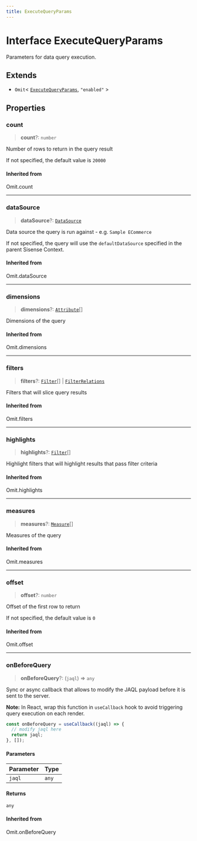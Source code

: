 ```yaml
---
title: ExecuteQueryParams
---
```


# Interface ExecuteQueryParams

Parameters for data query execution.

## Extends

- `Omit`\< [`ExecuteQueryParams`](../../sdk-ui/interfaces/interface.ExecuteQueryParams.md), `"enabled"` \>

## Properties

### count

> **count**?: `number`

Number of rows to return in the query result

If not specified, the default value is `20000`

#### Inherited from

Omit.count

***

### dataSource

> **dataSource**?: [`DataSource`](../../sdk-data/type-aliases/type-alias.DataSource.md)

Data source the query is run against - e.g. `Sample ECommerce`

If not specified, the query will use the `defaultDataSource` specified in the parent Sisense Context.

#### Inherited from

Omit.dataSource

***

### dimensions

> **dimensions**?: [`Attribute`](../../sdk-data/interfaces/interface.Attribute.md)[]

Dimensions of the query

#### Inherited from

Omit.dimensions

***

### filters

> **filters**?: [`Filter`](../../sdk-data/interfaces/interface.Filter.md)[] \| [`FilterRelations`](../../sdk-data/interfaces/interface.FilterRelations.md)

Filters that will slice query results

#### Inherited from

Omit.filters

***

### highlights

> **highlights**?: [`Filter`](../../sdk-data/interfaces/interface.Filter.md)[]

Highlight filters that will highlight results that pass filter criteria

#### Inherited from

Omit.highlights

***

### measures

> **measures**?: [`Measure`](../../sdk-data/interfaces/interface.Measure.md)[]

Measures of the query

#### Inherited from

Omit.measures

***

### offset

> **offset**?: `number`

Offset of the first row to return

If not specified, the default value is `0`

#### Inherited from

Omit.offset

***

### onBeforeQuery

> **onBeforeQuery**?: (`jaql`) => `any`

Sync or async callback that allows to modify the JAQL payload before it is sent to the server.

**Note:** In React, wrap this function in `useCallback` hook to avoid triggering query execution on each render.
```ts
const onBeforeQuery = useCallback((jaql) => {
  // modify jaql here
  return jaql;
}, []);
```

#### Parameters

| Parameter | Type |
| :------ | :------ |
| `jaql` | `any` |

#### Returns

`any`

#### Inherited from

Omit.onBeforeQuery
